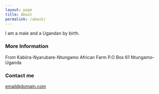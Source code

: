 ```yaml
---
layout: page
title: About
permalink: /about/
---
```


I am a male and a Ugandan by birth.

### More Information

From Kabiira-Nyarubare-Ntungamo
African Farm
P.O Box 61
Ntungamo-Uganda

### Contact me

[email@domain.com](mailto:aloderhys@m)
